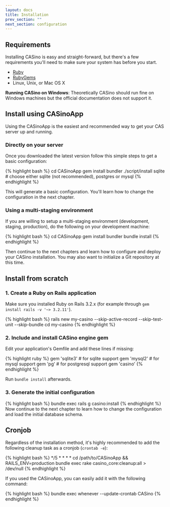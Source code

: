 ```yaml
---
layout: docs
title: Installation
prev_section: ""
next_section: configuration
---
```


## Requirements

Installing CASino is easy and straight-forward, but there's a few requirements you'll need to make sure your system has before you start.

* [Ruby](http://www.ruby-lang.org/en/downloads/)
* [RubyGems](http://rubygems.org/pages/download)
* Linux, Unix, or Mac OS X

**Running CASino on Windows**: Theoretically CASino should run fine on Windows machines but the official documentation does not support it.

## Install using CASinoApp

Using the CASinoApp is the easiest and recommended way to get your CAS server up and running.

### Directly on your server

Once you downloaded the latest version follow this simple steps to get a basic configuration:

{% highlight bash %}
cd CASinoApp
gem install bundler
./script/install sqlite # choose either sqlite (not recommended), postgres or mysql
{% endhighlight %}

This will generate a basic configuration. You'll learn how to change the configuration in the next chapter.

### Using a multi-staging environment

If you are willing to setup a multi-staging environment (development, staging, production), do the following on your development machine:

{% highlight bash %}
cd CASinoApp
gem install bundler
bundle install
{% endhighlight %}

Then continue to the next chapters and learn how to configure and deploy your CASino installation. You may also want to initialize a Git repository at this time.

## Install from scratch

### 1. Create a Ruby on Rails application

Make sure you installed Ruby on Rails 3.2.x (for example through `gem install rails -v '~> 3.2.11'`).

{% highlight bash %}
rails new my-casino --skip-active-record --skip-test-unit --skip-bundle
cd my-casino
{% endhighlight %}

### 2. Include and install CASino engine gem

Edit your application's Gemfile and add these lines if missing:

{% highlight ruby %}
gem 'sqlite3'   # for sqlite support
gem 'mysql2'    # for mysql support
gem 'pg'        # for postgresql support
gem 'casino'
{% endhighlight %}

Run `bundle install` afterwards.

### 3. Generate the initial configuration

{% highlight bash %}
bundle exec rails g casino:install
{% endhighlight %}
Now continue to the next chapter to learn how to change the configuration and load the initial database schema.

## Cronjob

Regardless of the installation method, it's highly recommended to add the following cleanup task as a cronjob (`crontab -e`):

{% highlight bash %}
*/5 * * * * cd /path/to/CASinoApp && RAILS_ENV=production bundle exec rake casino_core:cleanup:all > /dev/null
{% endhighlight %}

If you used the CASinoApp, you can easily add it with the following command:

{% highlight bash %}
bundle exec whenever --update-crontab CASino
{% endhighlight %}

